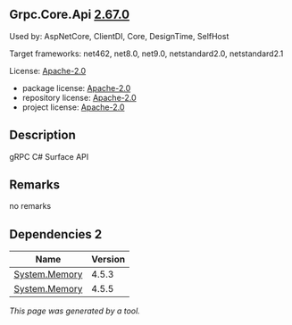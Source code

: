 Grpc.Core.Api [2.67.0](https://www.nuget.org/packages/Grpc.Core.Api/2.67.0)
--------------------

Used by: AspNetCore, ClientDI, Core, DesignTime, SelfHost

Target frameworks: net462, net8.0, net9.0, netstandard2.0, netstandard2.1

License: [Apache-2.0](../../../../licenses/apache-2.0) 

- package license: [Apache-2.0](https://licenses.nuget.org/Apache-2.0) 
- repository license: [Apache-2.0](https://github.com/grpc/grpc-dotnet.git) 
- project license: [Apache-2.0](https://github.com/grpc/grpc-dotnet) 

Description
-----------
gRPC C# Surface API

Remarks
-----------
no remarks


Dependencies 2
-----------

|Name|Version|
|----------|:----|
|[System.Memory](../../../../packages/nuget.org/system.memory/4.5.3)|4.5.3|
|[System.Memory](../../../../packages/nuget.org/system.memory/4.5.5)|4.5.5|

*This page was generated by a tool.*